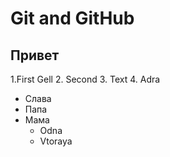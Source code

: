 # Git and GitHub
## Привет ##

1.First Gell
2. Second
3. Text
4. Adra

* Слава
* Папа
* Мама
  - Odna
  - Vtoraya
